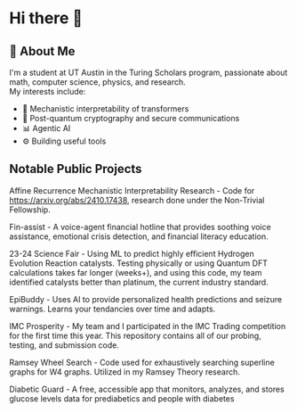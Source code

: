 # Hi there 👋

## 🧬 About Me

I'm a student at UT Austin in the Turing Scholars program, passionate about math, computer science, physics, and research.  
My interests include:
- 🧠 Mechanistic interpretability of transformers
- 🔐 Post-quantum cryptography and secure communications
- 📊 Agentic AI
- ⚙️ Building useful tools

## Notable Public Projects

Affine Recurrence Mechanistic Interpretability Research - Code for https://arxiv.org/abs/2410.17438, research done under the Non-Trivial Fellowship.

Fin-assist - A voice-agent financial hotline that provides soothing voice assistance, emotional crisis detection, and financial literacy education.

23-24 Science Fair - Using ML to predict highly efficient Hydrogen Evolution Reaction catalysts. Testing physically or using Quantum DFT calculations takes far longer (weeks+), and using this code, my team identified catalysts better than platinum, the current industry standard.

EpiBuddy -  Uses AI to provide personalized health predictions and seizure warnings. Learns your tendancies over time and adapts.

IMC Prosperity - My team and I participated in the IMC Trading competition for the first time this year. This repository contains all of our probing, testing, and submission code.

Ramsey Wheel Search - Code used for exhaustively searching superline graphs for W4 graphs. Utilized in my Ramsey Theory research.

Diabetic Guard - A free, accessible app that monitors, analyzes, and stores glucose levels data for prediabetics and people with diabetes




<!--
**alexanderwgu/alexanderwgu** is a ✨ _special_ ✨ repository because its `README.md` (this file) appears on your GitHub profile.

Here are some ideas to get you started:

- 🔭 I’m currently working on ...
- 🌱 I’m currently learning ...
- 👯 I’m looking to collaborate on ...
- 🤔 I’m looking for help with ...
- 💬 Ask me about ...
- 📫 How to reach me: ...
- 😄 Pronouns: ...
- ⚡ Fun fact: ...
-->
